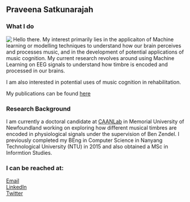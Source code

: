 ## Praveena Satkunarajah

### What I do
<img align = "left" src="https://github.com/spraveena/spraveena/assets/10113006/6d1932cf-2637-42b1-a174-bca19c1ce71e" >
Hello there. My interest primarily lies in the applicaiton of Machine learning or modelling techniques to understand how our brain perceives and processes music, and in the development of potential applications of music cognition. My current research revolves around using Machine Learning on EEG signals to understand how timbre is encoded and processed in our brains.<br>

I am also interested in potential uses of music cognition in rehabilitation.


My publications can be found [here](publications.md)








### Research Background

I am currently a doctoral candidate at [CAANLab](https://caanlab.ca) in Memorial University of Newfoundland working on exploring how different musical timbres are encoded in physiological signals under the supervision of Ben Zendel. I previously completed my BEng in Computer Science in Nanyang Technological University (NTU) in 2015 and also obtained a MSc in Informtion Studies.

### I can be reached at:
[Email](psatkunaraja@mun.ca)<br>
[LinkedIn](https://www.linkedin.com/in/praveenasatkunarajah/)<br>
[Twitter](http://twitter.com/vsr_praveena)






<!--
Here are some ideas to get you started:

- 🔭 I’m currently working on ...
- 🌱 I’m currently learning ...
- 👯 I’m looking to collaborate on ...
- 🤔 I’m looking for help with ...
- 💬 Ask me about ...
- 📫 How to reach me: ...
- 😄 Pronouns: ...
- ⚡ Fun fact: ...
-->
